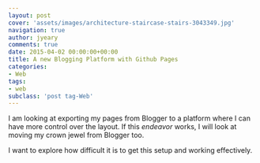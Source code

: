 ```yaml
---
layout: post
cover: 'assets/images/architecture-staircase-stairs-3043349.jpg'
navigation: true
author: jyeary
comments: true
date: 2015-04-02 00:00:00+00:00
title: A new Blogging Platform with Github Pages
categories:
- Web
tags:
- web
subclass: 'post tag-Web'
---
```

I am looking at exporting my pages from Blogger to a platform where I can have more control over the layout. If this _endeavor_
works, I will look at moving my crown jewel from Blogger too.

I want to explore how difficult it is to get this setup and working effectively.